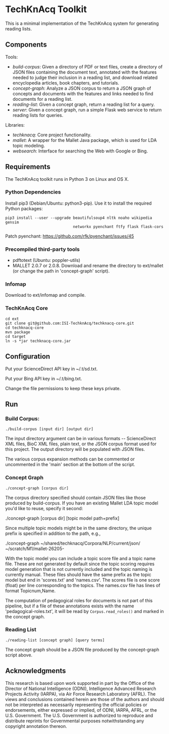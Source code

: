 # TechKnAcq Toolkit

This is a minimal implementation of the TechKnAcq system for generating
reading lists.


## Components

Tools:
- *build-corpus*:
  Given a directory of PDF or text files, create a directory of JSON files
  containing the document text, annotated with the features needed to judge
  their inclusion in a reading list, and download related encyclopedia
  articles, book chapters, and tutorials.
- *concept-graph*:
  Analyze a JSON corpus to return a JSON graph of concepts and documents
  with the features and links needed to find documents for a reading
  list.
- *reading-list*:
  Given a concept graph, return a reading list for a query.
- *server*:
  Given a concept graph, run a simple Flask web service to return reading
  lists for queries.

Libraries:
- *techknacq*:
  Core project functionality.
- *mallet*:
  A wrapper for the Mallet Java package, which is used for LDA topic modeling.
- *websearch*:
  Interface for searching the Web with Google or Bing.


## Requirements

The TechKnAcq toolkit runs in Python 3 on Linux and OS X.

### Python Dependencies

Install pip3 (Debian/Ubuntu: python3-pip). Use it to install the
required Python packages:

    pip3 install --user --upgrade beautifulsoup4 nltk noaho wikipedia gensim
                                  networkx pyenchant ftfy flask flask-cors

Patch pyenchant:
  https://github.com/rfk/pyenchant/issues/45

### Precompiled third-party tools

- pdftotext (Ubuntu: poppler-utils)
- MALLET 2.0.7 or 2.0.8. Download and rename the directory to ext/mallet
  (or change the path in 'concept-graph' script).

### Infomap

Download to ext/infomap and compile.

### TechKnAcq Core

    cd ext
    git clone git@github.com:ISI-TechknAcq/techknacq-core.git
    cd techknacq-core
    mvn package
    cd target
    ln -s *jar techknacq-core.jar


## Configuration

Put your ScienceDirect API key in ~/.t/sd.txt.

Put your Bing API key in ~/.t/bing.txt.

Change the file permissions to keep these keys private.


## Run


### Build Corpus:

    ./build-corpus [input dir] [output dir]

The input directory argument can be in various formats -- ScienceDirect XML
files, BioC XML files, plain text, or the JSON corpus format used for this
project. The output directory will be populated with JSON files.

The various corpus expansion methods can be commented or uncommented in the
'main' section at the bottom of the script.


### Concept Graph

    ./concept-graph [corpus dir]

The corpus directory specified should contain JSON files like those produced
by build-corpus. If you have an existing Mallet LDA topic model you'd like
to reuse, specify it second:

   ./concept-graph [corpus dir] [topic model path+prefix]

Since multiple topic models might be in the same directory, the unique prefix
is specified in addition to the path, e.g.,

   ./concept-graph ~/shared/techknacq/Corpora/NLP/current/json/ \
                   ~/scratch/M1/mallet-26205-

With the topic model you can include a topic score file and a topic name file.
These are not generated by default since the topic scoring requires model
generation that is not currently included and the topic naming is currently
manual. These files should have the same prefix as the topic model but end in
'scores.txt' and 'names.csv'. The scores file is one score (float) per line
corresponding to the topics. The names.csv file has lines of format
Topicnum,Name.

The computation of pedagogical roles for documents is not part of this
pipeline, but if a file of these annotations exists with the name
'pedagogical-roles.txt', it will be read by `Corpus.read_roles()` and marked
in the concept graph.


### Reading List

    ./reading-list [concept graph] [query terms]

The concept graph should be a JSON file produced by the concept-graph script
above.


## Acknowledgments

This research is based upon work supported in part by the Office of the
Director of National Intelligence (ODNI), Intelligence Advanced Research
Projects Activity (IARPA), via Air Force Research Laboratory (AFRL). The views
and conclusions contained herein are those of the authors and should not be
interpreted as necessarily representing the official policies or endorsements,
either expressed or implied, of ODNI, IARPA, AFRL, or the U.S. Government. The
U.S. Government is authorized to reproduce and distribute reprints for
Governmental purposes notwithstanding any copyright annotation thereon.
